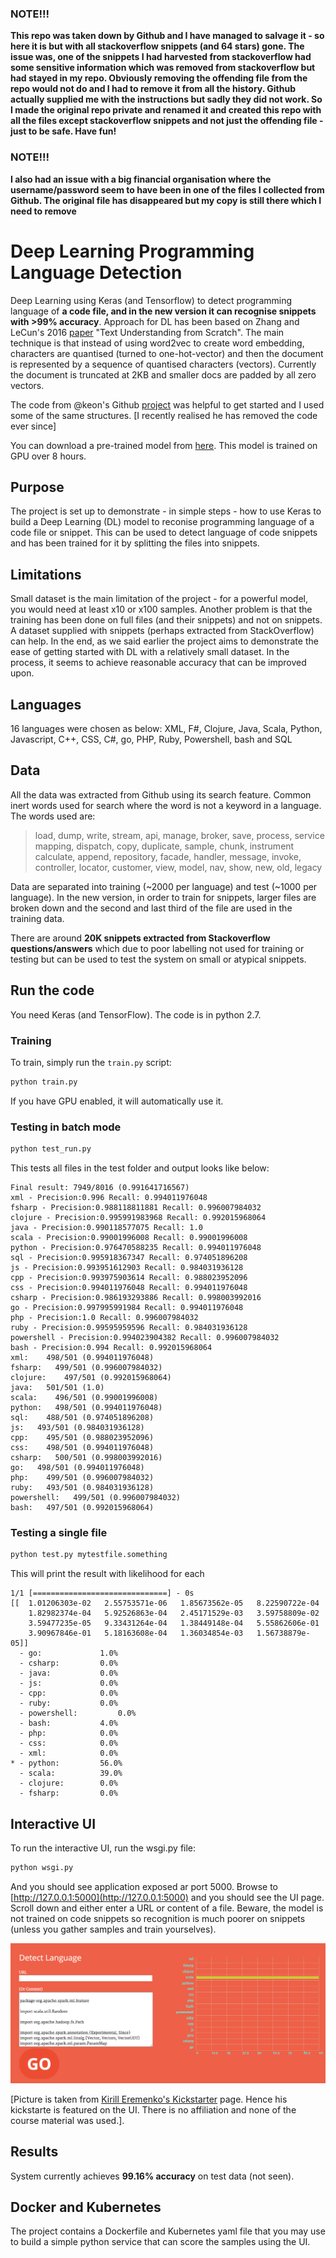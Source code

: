 ### NOTE!!!
**This repo was taken down by Github and I have managed to salvage it - so here it is but with all stackoverflow snippets (and 64 stars) gone. The issue was, one of the snippets I had harvested from stackoverflow had some sensitive information which was removed from stackoverflow but had stayed in my repo. Obviously removing the offending file from the repo would not do and I had to remove it from all the history. Github actually supplied me with the instructions but sadly they did not work. So I made the original repo private and renamed it and created this repo with all the files except stackoverflow snippets and not just the offending file - just to be safe. Have fun!**

### NOTE!!!
**I also had an issue with a big financial organisation where the username/password seem to have been in one of the files I collected from Github. The original file has disappeared but my copy is still there which I need to remove**  

# Deep Learning Programming Language Detection
Deep Learning using Keras (and Tensorflow) to detect programming language of **a code file, and in the new version it can recognise snippets with >99% accuracy**. Approach for DL has been based on Zhang and LeCun's 2016 [paper](https://arxiv.org/pdf/1502.01710.pdf) "Text Understanding from Scratch". The main technique is that instead of using word2vec to create word embedding, characters are quantised (turned to one-hot-vector) and then the document is represented by a sequence of quantised characters (vectors). Currently the document is truncated at 2KB and smaller docs are padded by all zero vectors. 

The code from @keon's Github [project](https://github.com/keon/keras-text-classification) was helpful to get started and I used some of the same structures. [I recently realised he has removed the code ever since]

You can download a pre-trained model from [here](https://drive.google.com/file/d/0By4PF7Jis9FzQ2dmeHdPRlFxbWs/view?usp=sharing). This model is trained on GPU over 8 hours.

## Purpose
The project is set up to demonstrate - in simple steps - how to use Keras to build a Deep Learning (DL) model to reconise programming language of a code file or snippet. This can be used to detect language of code snippets and has been trained for it by splitting the files into snippets.  

## Limitations
Small dataset is the main limitation of the project - for a powerful model, you would need at least x10 or x100 samples. Another problem is that the training has been done on full files (and their snippets) and not on snippets. A dataset supplied with snippets (perhaps extracted from StackOverflow) can help. In the end, as we said earlier the project aims to demonstrate the ease of getting started with DL with a relatively small dataset. In the process, it seems to achieve reasonable accuracy that can be improved upon.

## Languages
16 languages were chosen as below:
XML, F#, Clojure, Java, Scala, Python, Javascript, C++, CSS, C#, go, PHP, Ruby, Powershell, bash and SQL

## Data
All the data was extracted from Github using its search feature. Common inert words used for search where the word is not a keyword in a language. The words used are:

> load, dump, write, stream, api, manage, broker, save, process, service
mapping, dispatch, copy, duplicate, sample, chunk, instrument
calculate, append, repository, facade, handler, message, invoke,
controller, locator, customer, view, model, nav, show, new, old, legacy

Data are separated into training (~2000 per language) and test (~1000 per language). In the new version, in order to train for snippets, larger files are broken down and the second and last third of the file are used in the training data. 

There are around **20K snippets extracted from Stackoverflow questions/answers** which due to poor labelling not used for training or testing but can be used to test the system on small or atypical snippets.

## Run the code
You need Keras (and TensorFlow). The code is in python 2.7.

### Training

To train, simply run the `train.py` script:

```python
python train.py
```

If you have GPU enabled, it will automatically use it.

### Testing in batch mode

```python
python test_run.py
```

This tests all files in the test folder and output looks like below:

```
Final result: 7949/8016 (0.991641716567)
xml - Precision:0.996 Recall: 0.994011976048
fsharp - Precision:0.988118811881 Recall: 0.996007984032
clojure - Precision:0.995991983968 Recall: 0.992015968064
java - Precision:0.990118577075 Recall: 1.0
scala - Precision:0.99001996008 Recall: 0.99001996008
python - Precision:0.976470588235 Recall: 0.994011976048
sql - Precision:0.995918367347 Recall: 0.974051896208
js - Precision:0.993951612903 Recall: 0.984031936128
cpp - Precision:0.993975903614 Recall: 0.988023952096
css - Precision:0.994011976048 Recall: 0.994011976048
csharp - Precision:0.986193293886 Recall: 0.998003992016
go - Precision:0.997995991984 Recall: 0.994011976048
php - Precision:1.0 Recall: 0.996007984032
ruby - Precision:0.99595959596 Recall: 0.984031936128
powershell - Precision:0.994023904382 Recall: 0.996007984032
bash - Precision:0.994 Recall: 0.992015968064
xml:    498/501 (0.994011976048)
fsharp:   499/501 (0.996007984032)
clojure:    497/501 (0.992015968064)
java:   501/501 (1.0)
scala:    496/501 (0.99001996008)
python:   498/501 (0.994011976048)
sql:    488/501 (0.974051896208)
js:   493/501 (0.984031936128)
cpp:    495/501 (0.988023952096)
css:    498/501 (0.994011976048)
csharp:   500/501 (0.998003992016)
go:   498/501 (0.994011976048)
php:    499/501 (0.996007984032)
ruby:   493/501 (0.984031936128)
powershell:   499/501 (0.996007984032)
bash:   497/501 (0.992015968064)
```


### Testing a single file

```python
python test.py mytestfile.something
```

This will print the result with likelihood for each 

``` buildoutcfg
1/1 [==============================] - 0s
[[  1.01206303e-02   2.55753571e-06   1.85673562e-05   8.22590722e-04
    1.82982374e-04   5.92526863e-04   2.45171529e-03   3.59758809e-02
    3.59477235e-05   9.33431264e-04   1.38449148e-04   5.55862606e-01
    3.90967846e-01   5.18163608e-04   1.36034854e-03   1.56738879e-05]]
  - go:     		1.0%
  - csharp:     	0.0%
  - java:     		0.0%
  - js:     		0.0%
  - cpp:     		0.0%
  - ruby:     		0.0%
  - powershell:         0.0%
  - bash:     		4.0%
  - php:     		0.0%
  - css:     		0.0%
  - xml:     		0.0%
* - python:     	56.0%
  - scala:     		39.0%
  - clojure:     	0.0%
  - fsharp:     	0.0%
```

## Interactive UI

To run the interactive UI, run the wsgi.py file:

```python
python wsgi.py
```

And you should see application exposed ar port 5000. Browse to [http://127.0.0.1:5000](http://127.0.0.1:5000) and you should see the UI page. Scroll down and either enter a URL or content of a file. Beware, the model is not trained on code snippets so recognition is much poorer on snippets (unless you gather samples and train yourselves).

![UI](asset/ui.png)

[Picture is taken from [Kirill Eremenko's Kickstarter](https://www.kickstarter.com/projects/kirilleremenko/deep-learning-a-ztm-online-course) page. Hence his kickstarte is featured on the UI. There is no affiliation and none of the course material was used.].

## Results

System currently achieves **99.16% accuracy** on test data (not seen).

## Docker and Kubernetes
The project contains a Dockerfile and Kubernetes yaml file that you may use to build a simple python service that can score the samples using the UI.
